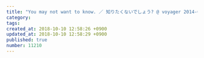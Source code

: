 ```yaml
---
title: "You may not want to know. ／ 知りたくないでしょう? @ voyager 2014-03-11"
category: 
tags: 
created_at: 2018-10-10 12:58:26 +0900
updated_at: 2018-10-10 12:58:29 +0900
published: true
number: 11210
---
```



